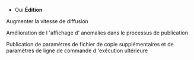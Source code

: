 
- Oui.**Édition**

Augmenter la vitesse de diffusion

Amélioration de l 'affichage d' anomalies dans le processus de publication

Publication de paramètres de fichier de copie supplémentaires et de paramètres de ligne de commande d 'exécution ultérieure

